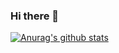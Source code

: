 ### Hi there 👋

[![Anurag's github stats](https://github-readme-stats.vercel.app/api?username=Osirisoo0O)](https://github.com/anuraghazra/github-readme-stats)
<!--
**Osirisoo0O/Osirisoo0O** is a ✨ _special_ ✨ repository because its `README.md` (this file) appears on your GitHub profile.

Here are some ideas to get you started:

- 🔭 I’m currently working on ...
- 🌱 I’m currently learning ...
- 👯 I’m looking to collaborate on ...
- 🤔 I’m looking for help with ...
- 💬 Ask me about ...
- 📫 How to reach me: ...
- 😄 Pronouns: ...
- ⚡ Fun fact: ...
-->
